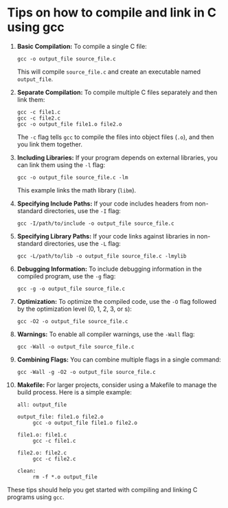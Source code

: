# Tips on how to compile and link in C using gcc

1. **Basic Compilation:**
    To compile a single C file:
    ```
    gcc -o output_file source_file.c
    ```
    This will compile `source_file.c` and create an executable named `output_file`.

2. **Separate Compilation:**
    To compile multiple C files separately and then link them:
    ```
    gcc -c file1.c
    gcc -c file2.c
    gcc -o output_file file1.o file2.o
    ```
    The `-c` flag tells `gcc` to compile the files into object files (`.o`), and then you link them together.

3. **Including Libraries:**
    If your program depends on external libraries, you can link them using the `-l` flag:
    ```
    gcc -o output_file source_file.c -lm
    ```
    This example links the math library (`libm`).

4. **Specifying Include Paths:**
    If your code includes headers from non-standard directories, use the `-I` flag:
    ```
    gcc -I/path/to/include -o output_file source_file.c
    ```

5. **Specifying Library Paths:**
    If your code links against libraries in non-standard directories, use the `-L` flag:
    ```
    gcc -L/path/to/lib -o output_file source_file.c -lmylib
    ```

6. **Debugging Information:**
    To include debugging information in the compiled program, use the `-g` flag:
    ```
    gcc -g -o output_file source_file.c
    ```

7. **Optimization:**
    To optimize the compiled code, use the `-O` flag followed by the optimization level (0, 1, 2, 3, or s):
    ```
    gcc -O2 -o output_file source_file.c
    ```

8. **Warnings:**
    To enable all compiler warnings, use the `-Wall` flag:
    ```
    gcc -Wall -o output_file source_file.c
    ```

9. **Combining Flags:**
    You can combine multiple flags in a single command:
    ```
    gcc -Wall -g -O2 -o output_file source_file.c
    ```

10. **Makefile:**
     For larger projects, consider using a Makefile to manage the build process. Here is a simple example:
     ```
     all: output_file

     output_file: file1.o file2.o
          gcc -o output_file file1.o file2.o

     file1.o: file1.c
          gcc -c file1.c

     file2.o: file2.c
          gcc -c file2.c

     clean:
          rm -f *.o output_file
     ```

These tips should help you get started with compiling and linking C programs using `gcc`.